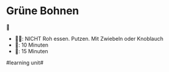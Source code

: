 # Grüne Bohnen
🫘

- 👨‍🍳:  NICHT Roh essen. Putzen. Mit Zwiebeln oder Knoblauch
- 🍵: 10 Minuten
- 🍳: 15 Minuten


#learning unit#
